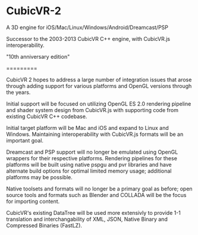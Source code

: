 CubicVR-2
=========

A 3D engine for iOS/Mac/Linux/Windows/Android/Dreamcast/PSP 

Successor to the 2003-2013 CubicVR C++ engine, with CubicVR.js interoperability.  

"10th anniversary edition"

=========

CubicVR 2 hopes to address a large number of integration issues that arose through adding support for various platforms and OpenGL versions through the years.

Initial support will be focused on utilizing OpenGL ES 2.0 rendering pipeline and shader system design from CubicVR.js with supporting code from existing CubicVR C++ codebase.

Initial target platform will be Mac and iOS and expand to Linux and Windows.  Maintaining interoperability with CubicVR.js formats will be an important goal.

Dreamcast and PSP support will no longer be emulated using OpenGL wrappers for their respective platforms.  Rendering pipelines for these platforms will be built using native pspgu and pvr libraries and have alternate build options for optimal limited memory usage; additional platforms may be possible.

Native toolsets and formats will no longer be a primary goal as before; open source tools and formats such as Blender and COLLADA will be the focus for importing content.  

CubicVR's existing DataTree will be used more extensivly to provide 1-1 translation and interchangability of XML, JSON, Native Binary and Compressed Binaries (FastLZ).
